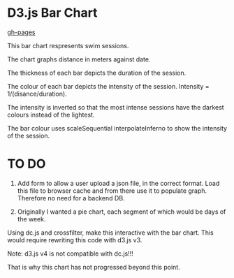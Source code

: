 # D3.js Bar Chart

[gh-pages](http://shanegibney.github.io/D3-Bar-Chart-Swim-Session/)

This bar chart respresents swim sessions.

The chart graphs distance in meters against date.

The thickness of each bar depicts the duration of the session.

The colour of each bar depicts the intensity of the session. Intensity = 1/(disance/duration).

The intensity is inverted so that the most intense sessions have the darkest colours instead of the lightest.

The bar colour uses scaleSequential interpolateInferno to show the intensity of the session.

# TO DO

1. Add form to allow a user upload a json file, in the correct format. Load this file to browser cache and from there use it to populate graph. Therefore no need for a backend DB.

2. Originally I wanted a pie chart, each segment of which would be days of the week.

Using dc.js and crossfilter, make this interactive with the bar chart. This would require rewriting this code with d3.js v3.

Note: d3.js v4 is not compatible with dc.js!!!

That is why this chart has not progressed beyond this point.
